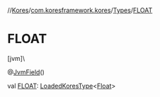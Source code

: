 //[Kores](../../../index.md)/[com.koresframework.kores](../index.md)/[Types](index.md)/[FLOAT](-f-l-o-a-t.md)

# FLOAT

[jvm]\

@[JvmField](https://kotlinlang.org/api/latest/jvm/stdlib/kotlin.jvm/-jvm-field/index.html)()

val [FLOAT](-f-l-o-a-t.md): [LoadedKoresType](../../com.koresframework.kores.type/-loaded-kores-type/index.md)<[Float](https://kotlinlang.org/api/latest/jvm/stdlib/kotlin/-float/index.html)>

